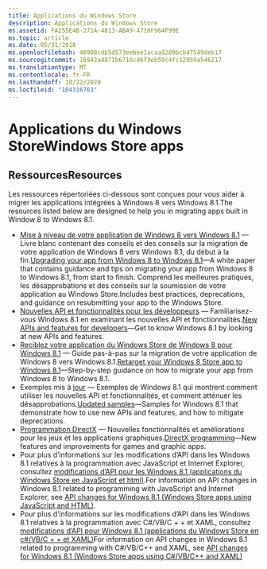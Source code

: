 ```yaml
---
title: Applications du Windows Store
description: Applications du Windows Store
ms.assetid: FA255E4B-271A-4813-AB49-4710F964F99E
ms.topic: article
ms.date: 05/31/2018
ms.openlocfilehash: 48908cdb5d573eebee1acaa9289bcb47549deb17
ms.sourcegitcommit: 16942a4871b6716cd6f3eb59c4fc12959a546217
ms.translationtype: MT
ms.contentlocale: fr-FR
ms.lasthandoff: 10/22/2020
ms.locfileid: "104316763"
---
```

# <a name="windows-store-apps"></a><span data-ttu-id="aca1c-103">Applications du Windows Store</span><span class="sxs-lookup"><span data-stu-id="aca1c-103">Windows Store apps</span></span>

## <a name="resources"></a><span data-ttu-id="aca1c-104">Ressources</span><span class="sxs-lookup"><span data-stu-id="aca1c-104">Resources</span></span>

<span data-ttu-id="aca1c-105">Les ressources répertoriées ci-dessous sont conçues pour vous aider à migrer les applications intégrées à Windows 8 vers Windows 8.1.</span><span class="sxs-lookup"><span data-stu-id="aca1c-105">The resources listed below are designed to help you in migrating apps built in Window 8 to Windows 8.1.</span></span>

-   <span data-ttu-id="aca1c-106">[Mise à niveau de votre application de Windows 8 vers Windows 8.1](/previous-versions/windows/dn376326(v=win.10)) &mdash; Livre blanc contenant des conseils et des conseils sur la migration de votre application de Windows 8 vers Windows 8.1, du début à la fin.</span><span class="sxs-lookup"><span data-stu-id="aca1c-106">[Upgrading your app from Windows 8 to Windows 8.1](/previous-versions/windows/dn376326(v=win.10))&mdash;A white paper that contains guidance and tips on migrating your app from Windows 8 to Windows 8.1, from start to finish.</span></span> <span data-ttu-id="aca1c-107">Comprend les meilleures pratiques, les désapprobations et des conseils sur la soumission de votre application au Windows Store.</span><span class="sxs-lookup"><span data-stu-id="aca1c-107">Includes best practices, deprecations, and guidance on resubmitting your app to the Windows Store.</span></span>
-   <span data-ttu-id="aca1c-108">[Nouvelles API et fonctionnalités pour les développeurs](https://msdn.microsoft.com/library/windows/apps/dn751496.aspx) &mdash; Familiarisez-vous Windows 8.1 en examinant les nouvelles API et fonctionnalités.</span><span class="sxs-lookup"><span data-stu-id="aca1c-108">[New APIs and features for developers](https://msdn.microsoft.com/library/windows/apps/dn751496.aspx)&mdash;Get to know Windows 8.1 by looking at new APIs and features.</span></span>
-   <span data-ttu-id="aca1c-109">[Reciblez votre application du Windows Store de Windows 8 pour Windows 8.1](/previous-versions/windows/apps/dn263114(v=win.10)) &mdash; Guide pas-à-pas sur la migration de votre application de Windows 8 vers Windows 8.1.</span><span class="sxs-lookup"><span data-stu-id="aca1c-109">[Retarget your Windows 8 Store app to Windows 8.1](/previous-versions/windows/apps/dn263114(v=win.10))&mdash;Step-by-step guidance on how to migrate your app from Windows 8 to Windows 8.1.</span></span>
-   <span data-ttu-id="aca1c-110">Exemples mis à [jour](https://github.com/microsoft/Windows-classic-samples/tree/master/Samples) &mdash; Exemples de Windows 8.1 qui montrent comment utiliser les nouvelles API et fonctionnalités, et comment atténuer les désapprobations.</span><span class="sxs-lookup"><span data-stu-id="aca1c-110">[Updated samples](https://github.com/microsoft/Windows-classic-samples/tree/master/Samples)&mdash;Samples for Windows 8.1 that demonstrate how to use new APIs and features, and how to mitigate deprecations.</span></span>
-   <span data-ttu-id="aca1c-111">[Programmation DirectX](https://msdn.microsoft.com/library/windows/apps/bg182880.aspx) &mdash; Nouvelles fonctionnalités et améliorations pour les jeux et les applications graphiques.</span><span class="sxs-lookup"><span data-stu-id="aca1c-111">[DirectX programming](https://msdn.microsoft.com/library/windows/apps/bg182880.aspx)&mdash;New features and improvements for games and graphic apps.</span></span>
-   <span data-ttu-id="aca1c-112">Pour plus d’informations sur les modifications d’API dans les Windows 8.1 relatives à la programmation avec JavaScript et Internet Explorer, consultez [modifications d’API pour les Windows 8.1 (applications du Windows Store en JavaScript et html)](/previous-versions/windows/apps/dn263112(v=win.10)).</span><span class="sxs-lookup"><span data-stu-id="aca1c-112">For information on API changes in Windows 8.1 related to programming with JavaScript and Internet Explorer, see [API changes for Windows 8.1 (Windows Store apps using JavaScript and HTML)](/previous-versions/windows/apps/dn263112(v=win.10)).</span></span>
-   <span data-ttu-id="aca1c-113">Pour plus d’informations sur les modifications d’API dans les Windows 8.1 relatives à la programmation avec C#/VB/C + + et XAML, consultez [modifications d’API pour Windows 8.1 (applications du Windows Store en c#/VB/C + + et XAML)](/previous-versions/windows/apps/dn263110(v=win.10))</span><span class="sxs-lookup"><span data-stu-id="aca1c-113">For information on API changes in Windows 8.1 related to programming with C#/VB/C++ and XAML, see [API changes for Windows 8.1 (Windows Store apps using C#/VB/C++ and XAML)](/previous-versions/windows/apps/dn263110(v=win.10))</span></span>

 

 